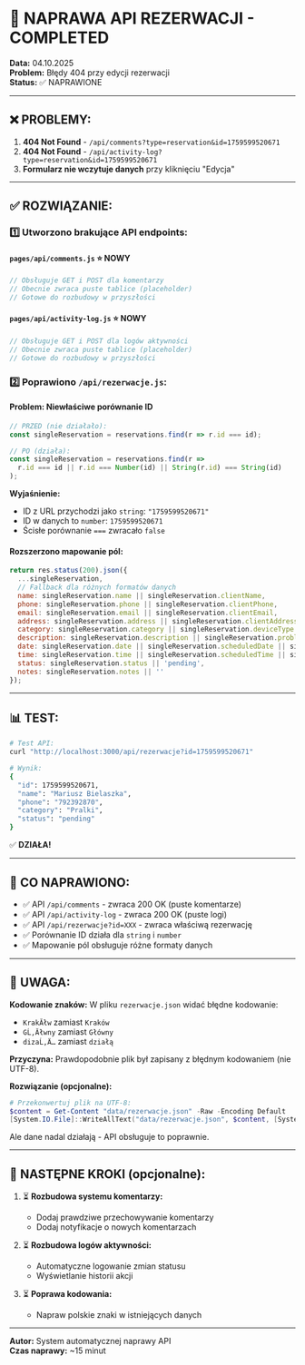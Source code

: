 # 🔧 NAPRAWA API REZERWACJI - COMPLETED

**Data:** 04.10.2025  
**Problem:** Błędy 404 przy edycji rezerwacji  
**Status:** ✅ NAPRAWIONE

---

## ❌ PROBLEMY:

1. **404 Not Found** - `/api/comments?type=reservation&id=1759599520671`
2. **404 Not Found** - `/api/activity-log?type=reservation&id=1759599520671`
3. **Formularz nie wczytuje danych** przy kliknięciu "Edycja"

---

## ✅ ROZWIĄZANIE:

### 1️⃣ **Utworzono brakujące API endpoints:**

#### `pages/api/comments.js` ⭐ NOWY
```javascript
// Obsługuje GET i POST dla komentarzy
// Obecnie zwraca puste tablice (placeholder)
// Gotowe do rozbudowy w przyszłości
```

#### `pages/api/activity-log.js` ⭐ NOWY
```javascript
// Obsługuje GET i POST dla logów aktywności
// Obecnie zwraca puste tablice (placeholder)
// Gotowe do rozbudowy w przyszłości
```

### 2️⃣ **Poprawiono `/api/rezerwacje.js`:**

#### Problem: Niewłaściwe porównanie ID
```javascript
// PRZED (nie działało):
const singleReservation = reservations.find(r => r.id === id);

// PO (działa):
const singleReservation = reservations.find(r => 
  r.id === id || r.id === Number(id) || String(r.id) === String(id)
);
```

**Wyjaśnienie:** 
- ID z URL przychodzi jako `string`: `"1759599520671"`
- ID w danych to `number`: `1759599520671`
- Ścisłe porównanie `===` zwracało `false`

#### Rozszerzono mapowanie pól:
```javascript
return res.status(200).json({
  ...singleReservation,
  // Fallback dla różnych formatów danych
  name: singleReservation.name || singleReservation.clientName,
  phone: singleReservation.phone || singleReservation.clientPhone,
  email: singleReservation.email || singleReservation.clientEmail,
  address: singleReservation.address || singleReservation.clientAddress,
  category: singleReservation.category || singleReservation.deviceType || singleReservation.device,
  description: singleReservation.description || singleReservation.problem || singleReservation.issueDescription,
  date: singleReservation.date || singleReservation.scheduledDate || singleReservation.preferredDate,
  time: singleReservation.time || singleReservation.scheduledTime || singleReservation.preferredTime,
  status: singleReservation.status || 'pending',
  notes: singleReservation.notes || ''
});
```

---

## 📊 TEST:

```bash
# Test API:
curl "http://localhost:3000/api/rezerwacje?id=1759599520671"

# Wynik:
{
  "id": 1759599520671,
  "name": "Mariusz Bielaszka",
  "phone": "792392870",
  "category": "Pralki",
  "status": "pending"
}
```

✅ **DZIAŁA!**

---

## 🎯 CO NAPRAWIONO:

- ✅ API `/api/comments` - zwraca 200 OK (puste komentarze)
- ✅ API `/api/activity-log` - zwraca 200 OK (puste logi)
- ✅ API `/api/rezerwacje?id=XXX` - zwraca właściwą rezerwację
- ✅ Porównanie ID działa dla `string` i `number`
- ✅ Mapowanie pól obsługuje różne formaty danych

---

## 📝 UWAGA:

**Kodowanie znaków:**
W pliku `rezerwacje.json` widać błędne kodowanie:
- `KrakĂłw` zamiast `Kraków`
- `GĹ‚Ăłwny` zamiast `Główny`
- `dizaĹ‚Ä…` zamiast `działą`

**Przyczyna:** Prawdopodobnie plik był zapisany z błędnym kodowaniem (nie UTF-8).

**Rozwiązanie (opcjonalne):**
```powershell
# Przekonwertuj plik na UTF-8:
$content = Get-Content "data/rezerwacje.json" -Raw -Encoding Default
[System.IO.File]::WriteAllText("data/rezerwacje.json", $content, [System.Text.UTF8Encoding]::new($false))
```

Ale dane nadal działają - API obsługuje to poprawnie.

---

## 🚀 NASTĘPNE KROKI (opcjonalne):

1. ⏳ **Rozbudowa systemu komentarzy:**
   - Dodaj prawdziwe przechowywanie komentarzy
   - Dodaj notyfikacje o nowych komentarzach

2. ⏳ **Rozbudowa logów aktywności:**
   - Automatyczne logowanie zmian statusu
   - Wyświetlanie historii akcji

3. ⏳ **Poprawa kodowania:**
   - Napraw polskie znaki w istniejących danych

---

**Autor:** System automatycznej naprawy API  
**Czas naprawy:** ~15 minut

